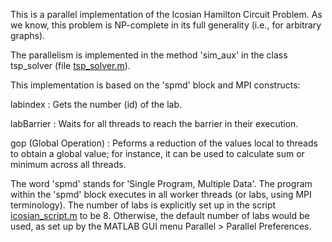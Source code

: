 This is a parallel implementation of the Icosian Hamilton Circuit
Problem. As we know, this problem is NP-complete in its full generality
(i.e., for arbitrary graphs).

The parallelism is implemented in the method \'sim_aux\' in the class
tsp_solver (file [tsp_solver.m](tsp_solver.m)).

This implementation is based on the \'spmd\' block and MPI constructs:

labindex
:   Gets the number (id) of the lab.

labBarrier
:   Waits for all threads to reach the barrier in their execution.

gop (Global Operation)
:   Peforms a reduction of the values local to threads to obtain a
    global value; for instance, it can be used to calculate sum or
    minimum across all threads.

The word \'spmd\' stands for \'Single Program, Multiple Data\'. The
program within the \'spmd\' block executes in all worker threads (or
labs, using MPI terminology). The number of labs is explicitly set up in
the script [icosian_script.m](icosian_script.m) to be 8. Otherwise, the
default number of labs would be used, as set up by the MATLAB GUI menu
Parallel \> Parallel Preferences.
